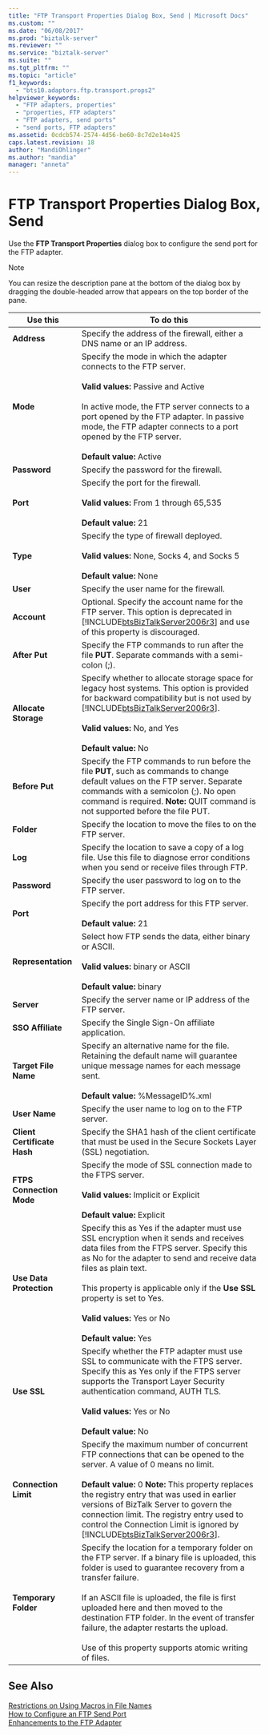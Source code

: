 ```yaml
---
title: "FTP Transport Properties Dialog Box, Send | Microsoft Docs"
ms.custom: ""
ms.date: "06/08/2017"
ms.prod: "biztalk-server"
ms.reviewer: ""
ms.service: "biztalk-server"
ms.suite: ""
ms.tgt_pltfrm: ""
ms.topic: "article"
f1_keywords: 
  - "bts10.adaptors.ftp.transport.props2"
helpviewer_keywords: 
  - "FTP adapters, properties"
  - "properties, FTP adapters"
  - "FTP adapters, send ports"
  - "send ports, FTP adapters"
ms.assetid: 0cdcb574-2574-4d56-be60-8c7d2e14e425
caps.latest.revision: 18
author: "MandiOhlinger"
ms.author: "mandia"
manager: "anneta"
---
```

# FTP Transport Properties Dialog Box, Send
Use the **FTP Transport Properties** dialog box to configure the send port for the FTP adapter.  
  
> [!NOTE]
>  You can resize the description pane at the bottom of the dialog box by dragging the double-headed arrow that appears on the top border of the pane.  
  
|Use this|To do this|  
|--------------|----------------|  
|**Address**|Specify the address of the firewall, either a DNS name or an IP address.|  
|**Mode**|Specify the mode in which the adapter connects to the FTP server.<br /><br /> **Valid values:** Passive and Active<br /><br /> In active mode, the FTP server connects to a port opened by the FTP adapter. In passive mode, the FTP adapter connects to a port opened by the FTP server.<br /><br /> **Default value:** Active|  
|**Password**|Specify the password for the firewall.|  
|**Port**|Specify the port for the firewall.<br /><br /> **Valid values:** From 1 through 65,535<br /><br /> **Default value:** 21|  
|**Type**|Specify the type of firewall deployed.<br /><br /> **Valid values:** None, Socks 4, and Socks 5<br /><br /> **Default value:** None|  
|**User**|Specify the user name for the firewall.|  
|**Account**|Optional. Specify the account name for the FTP server. This option is deprecated in [!INCLUDE[btsBizTalkServer2006r3](../includes/btsbiztalkserver2006r3-md.md)] and use of this property is discouraged.|  
|**After Put**|Specify the FTP commands to run after the file **PUT**. Separate commands with a semi-colon (;).|  
|**Allocate Storage**|Specify whether to allocate storage space for legacy host systems. This option is provided for backward compatibility but is not used by [!INCLUDE[btsBizTalkServer2006r3](../includes/btsbiztalkserver2006r3-md.md)].<br /><br /> **Valid values:** No, and Yes<br /><br /> **Default value:** No|  
|**Before Put**|Specify the FTP commands to run before the file **PUT**, such as commands to change default values on the FTP server. Separate commands with a semicolon (;). No open command is required. **Note:**  QUIT command is not supported before the file PUT.|  
|**Folder**|Specify the location to move the files to on the FTP server.|  
|**Log**|Specify the location to save a copy of a log file. Use this file to diagnose error conditions when you send or receive files through FTP.|  
|**Password**|Specify the user password to log on to the FTP server.|  
|**Port**|Specify the port address for this FTP server.<br /><br /> **Default value:** 21|  
|**Representation**|Select how FTP sends the data, either binary or ASCII.<br /><br /> **Valid values:** binary or ASCII<br /><br /> **Default value:** binary|  
|**Server**|Specify the server name or IP address of the FTP server.|  
|**SSO Affiliate**|Specify the Single Sign-On affiliate application.|  
|**Target File Name**|Specify an alternative name for the file. Retaining the default name will guarantee unique message names for each message sent.<br /><br /> **Default value:** %MessageID%.xml|  
|**User Name**|Specify the user name to log on to the FTP server.|  
|**Client Certificate Hash**|Specify the SHA1 hash of the client certificate that must be used in the Secure Sockets Layer (SSL) negotiation.|  
|**FTPS Connection Mode**|Specify the mode of SSL connection made to the FTPS server.<br /><br /> **Valid values:** Implicit or Explicit<br /><br /> **Default value:** Explicit|  
|**Use Data Protection**|Specify this as Yes if the adapter must use SSL encryption when it sends and receives data files from the FTPS server. Specify this as No for the adapter to send and receive data files as plain text.<br /><br /> This property is applicable only if the **Use SSL** property is set to Yes.<br /><br /> **Valid values:** Yes or No<br /><br /> **Default value:** Yes|  
|**Use SSL**|Specify whether the FTP adapter must use SSL to communicate with the FTPS server. Specify this as Yes only if the FTPS server supports the Transport Layer Security authentication command, AUTH TLS.<br /><br /> **Valid values:** Yes or No<br /><br /> **Default value:** No|  
|**Connection Limit**|Specify the maximum number of concurrent FTP connections that can be opened to the server. A value of 0 means no limit.<br /><br /> **Default value:** 0 **Note:**  This property replaces the registry entry that was used in earlier versions of BizTalk Server to govern the connection limit. The registry entry used to control the Connection Limit is ignored by [!INCLUDE[btsBizTalkServer2006r3](../includes/btsbiztalkserver2006r3-md.md)].|  
|**Temporary Folder**|Specify the location for a temporary folder on the FTP server. If a binary file is uploaded, this folder is used to guarantee recovery from a transfer failure.<br /><br /> If an ASCII file is uploaded, the file is first uploaded here and then moved to the destination FTP folder. In the event of transfer failure, the adapter restarts the upload.<br /><br /> Use of this property supports atomic writing of files.|  
  
## See Also  
 [Restrictions on Using Macros in File Names](../Topic/Restrictions%20on%20Using%20Macros%20in%20File%20Names.md)   
 [How to Configure an FTP Send Port](../Topic/How%20to%20Configure%20an%20FTP%20Send%20Port.md)   
 [Enhancements to the FTP Adapter](../Topic/Enhancements%20to%20the%20FTP%20Adapter.md)